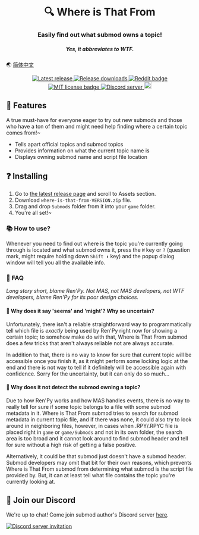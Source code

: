 <h1 align="center">🔍 Where is That From</h1>
<h3 align="center">Easily find out what submod owns a topic!</h3>
<h5 align="center">Yes, it abbreviates to WTF.</h5>

🌏 [简体中文](./README_zhCN.md)

<p align="center">
  <a href="https://github.com/friends-of-monika/mas-wtf/releases/latest">
    <img alt="Latest release" src="https://img.shields.io/github/v/release/friends-of-monika/mas-wtf">
  </a>
  <a href="https://github.com/friends-of-monika/mas-wtf/releases">
    <img alt="Release downloads" src="https://img.shields.io/github/downloads/friends-of-monika/mas-wtf/total">
  </a>
  <a href="https://www.reddit.com/r/MASFandom/comments/10jg4bc/where_is_that_from_submod_release_introduction">
    <img alt="Reddit badge" src="https://img.shields.io/badge/dynamic/json?label=%F0%9D%97%8B%2FMASFandom&query=%24[0].data.children[0].data.score&suffix=%20upvotes&url=https%3A%2F%2Fwww.reddit.com%2Fr%2FMASFandom%2Fcomments%2F10jg4bc%2Fwhere_is_that_from_submod_release_introduction.json&style=social&logo=reddit">
  </a>
  <a href="https://github.com/friends-of-monika/mas-wtf/blob/main/LICENSE.txt">
    <img alt="MIT license badge" src="https://img.shields.io/badge/License-MIT-lightgrey.svg">
  </a>
  <a href="https://dcache.me/discord">
    <img alt="Discord server" src="https://discordapp.com/api/guilds/1029849988953546802/widget.png?style=shield">
  </a>
  <a href="https://ko-fi.com/Y8Y15BC52">
    <img alt="Ko-fi badge" src="https://ko-fi.com/img/githubbutton_sm.svg" height="20">
  </a>
</p>


## 🌟 Features

A true must-have for everyone eager to try out new submods and those who have a
ton of them and might need help finding where a certain topic comes from!~

* Tells apart official topics and submod topics
* Provides information on what the current topic name is
* Displays owning submod name and script file location

## ❓ Installing

1. Go to [the latest release page][6] and scroll to Assets section.
2. Download `where-is-that-from-VERSION.zip` file.
3. Drag and drop `Submods` folder from it into your `game` folder.
4. You're all set!~

### 📚 How to use?

Whenever you need to find out where is the topic you're currently going through
is located and what submod owns it, press the `W` key or `?` (question mark,
might require holding down `Shift ⬆` key) and the popup dialog window will tell
you all the available info.

### 🙋 FAQ

*Long story short, blame Ren'Py. Not MAS, not MAS developers, not WTF
developers, blame Ren'Py for its poor design choices.*

#### 🤔 Why does it say 'seems' and 'might'? Why so uncertain?

Unfortunately, there isn't a reliable straightforward way to programmatically
tell which file is *exactly* being used by Ren'Py right now for showing a
certain topic; to somehow make do with that, Where is That From submod does a
few tricks that aren't always reliable not are always accurate.

In addition to that, there is no way to know for sure that current topic will
be accessible once you finish it, as it might perform some locking logic at the
end and there is not way to tell if it definitely will be accessible again with
confidence. Sorry for the uncertainty, but it can only do so much...

#### 🤔 Why does it not detect the submod owning a topic?

Due to how Ren'Py works and how MAS handles events, there is no way to really
tell for sure if some topic belongs to a file with some submod metadata in it.
Where is That From submod tries to search for submod metadata in current topic
file, and if there was none, it could also try to look around in neighboring
files, however, in cases when .RPY/.RPYC file is placed right in `game` or
`game/Submods` and not in its own folder, the search area is too broad and it
cannot look around to find submod header and tell for sure without a high risk
of getting a false positive.

Alternatively, it could be that submod just doesn't have a submod header. Submod
developers may omit that bit for their own reasons, which prevents Where is That
From submod from determining what submod is the script file provided by. But, it
can at least tell what file contains the topic you're currently looking at.

## 💬 Join our Discord

We're up to chat! Come join submod author's Discord server [here][8].

[![Discord server invitation][10]][8]

[6]: https://github.com/friends-of-monika/mas-wtf/releases/latest
[8]: https://dcache.me/discord
[9]: https://mon.icu/discord
[10]: https://discordapp.com/api/guilds/1029849988953546802/widget.png?style=banner3
[12]: https://github.com/friends-of-monika/mas-wtf
